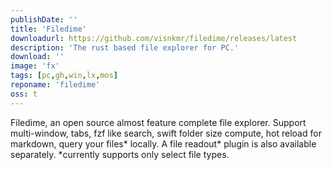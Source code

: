 ```yaml
---
publishDate: ''
title: 'Filedime'
downloadurl: https://github.com/visnkmr/filedime/releases/latest
description: 'The rust based file explorer for PC.'
download: ''
image: 'fx'
tags: [pc,gh,win,lx,mos]
reponame: 'filedime'
oss: t
---
```


Filedime, an open source almost feature complete file explorer. Support multi-window, tabs, fzf like search, swift folder size compute, hot reload for markdown, query your files* locally. A  file readout* plugin is also available separately. *currently supports only select file types.